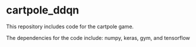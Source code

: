 # cartpole_ddqn
This repository includes code for the cartpole game.

The dependencies for the code include:
numpy,
keras,
gym,
and tensorflow
